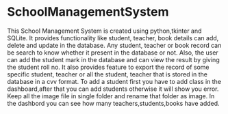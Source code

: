 # SchoolManagementSystem

This School Management System is created using python,tkinter and SQLite. 
It provides functionality like student, teacher, book details can add, delete and update in the database. 
Any student, teacher or book record can be search to know whether it present in the database or not. 
Also, the user can add the student mark in the database and can view the result by giving the student roll no. 
It also provides feature to export the record of some specific student, teacher or all the student, teacher that is stored in the database in a cvv format.
To add a student first you have to add class in the dashboard,after that you can add students otherwise it will show you error.
Keep all the image file in single folder and rename that folder as image.
In the dashbord you can see how many teachers,students,books have added.
